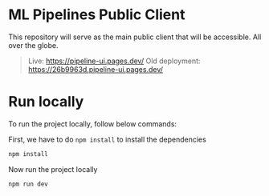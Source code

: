 # ML Pipelines Public Client
This repository will serve as the main public client that will be accessible. All over the globe.
> Live: https://pipeline-ui.pages.dev/
> Old deployment: https://26b9963d.pipeline-ui.pages.dev/

# Run locally 
To run the project locally, follow below commands: 

First, we have to do `npm install` to install the dependencies
```bash
npm install
```

Now run the project locally
```bash
npm run dev
```
